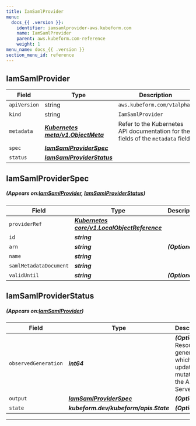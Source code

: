 ```yaml
---
title: IamSamlProvider
menu:
  docs_{{ .version }}:
    identifier: iamsamlprovider-aws.kubeform.com
    name: IamSamlProvider
    parent: aws.kubeform.com-reference
    weight: 1
menu_name: docs_{{ .version }}
section_menu_id: reference
---
```


## IamSamlProvider
| Field | Type | Description |
| ------ | ----- | ----------- |
| `apiVersion` | string | `aws.kubeform.com/v1alpha1` |
|    `kind` | string | `IamSamlProvider` |
| `metadata` | ***[Kubernetes meta/v1.ObjectMeta](https://kubernetes.io/docs/reference/generated/kubernetes-api/v1.13/#objectmeta-v1-meta)***|Refer to the Kubernetes API documentation for the fields of the `metadata` field.|
| `spec` | ***[IamSamlProviderSpec](#IamSamlProviderSpec)***||
| `status` | ***[IamSamlProviderStatus](#IamSamlProviderStatus)***||
## IamSamlProviderSpec
##### (Appears on:[IamSamlProvider](#IamSamlProvider), [IamSamlProviderStatus](#IamSamlProviderStatus))
| Field | Type | Description |
| ------ | ----- | ----------- |
| `providerRef` | ***[Kubernetes core/v1.LocalObjectReference](https://kubernetes.io/docs/reference/generated/kubernetes-api/v1.13/#localobjectreference-v1-core)***||
| `id` | ***string***||
| `arn` | ***string***| ***(Optional)*** |
| `name` | ***string***||
| `samlMetadataDocument` | ***string***||
| `validUntil` | ***string***| ***(Optional)*** |
## IamSamlProviderStatus
##### (Appears on:[IamSamlProvider](#IamSamlProvider))
| Field | Type | Description |
| ------ | ----- | ----------- |
| `observedGeneration` | ***int64***| ***(Optional)*** Resource generation, which is updated on mutation by the API Server.|
| `output` | ***[IamSamlProviderSpec](#IamSamlProviderSpec)***| ***(Optional)*** |
| `state` | ***kubeform.dev/kubeform/apis.State***| ***(Optional)*** |
---
